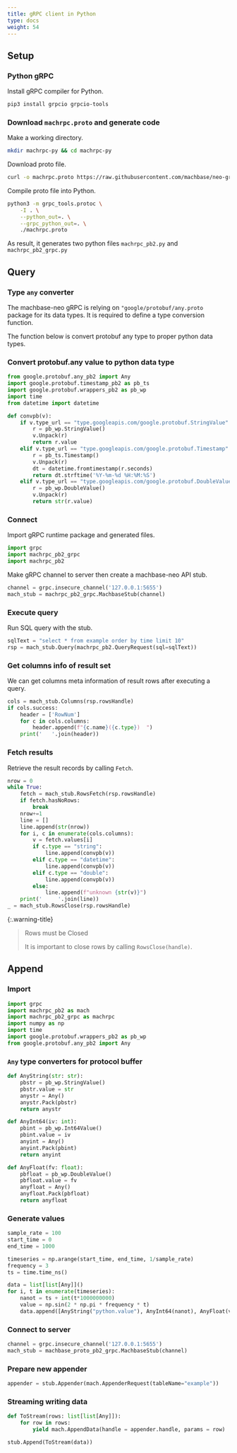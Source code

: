 ```yaml
---
title: gRPC client in Python
type: docs
weight: 54
---
```


## Setup

### Python gRPC

Install gRPC compiler for Python.

```sh
pip3 install grpcio grpcio-tools
```

### Download `machrpc.proto` and generate code

Make a working directory.

```sh
mkdir machrpc-py && cd machrpc-py
```

Download proto file.

```sh
curl -o machrpc.proto https://raw.githubusercontent.com/machbase/neo-grpc/main/proto/machrpc.proto
```

Compile proto file into Python.

```sh
python3 -m grpc_tools.protoc \
    -I . \
    --python_out=. \
    --grpc_python_out=. \
    ./machrpc.proto
```

As result, it generates two python files `machrpc_pb2.py` and `machrpc_pb2_grpc.py`

## Query

### Type `any` converter

The machbase-neo gRPC is relying on `"google/protobuf/any.proto` package for its data types.
It is required to define a type conversion function.

The function below is convert protobuf any type to proper python data types.


### Convert protobuf.any value to python data type

```python
from google.protobuf.any_pb2 import Any
import google.protobuf.timestamp_pb2 as pb_ts
import google.protobuf.wrappers_pb2 as pb_wp
import time
from datetime import datetime

def convpb(v):
    if v.type_url == "type.googleapis.com/google.protobuf.StringValue":
        r = pb_wp.StringValue()
        v.Unpack(r)
        return r.value
    elif v.type_url == "type.googleapis.com/google.protobuf.Timestamp":
        r = pb_ts.Timestamp()
        v.Unpack(r)
        dt = datetime.fromtimestamp(r.seconds)
        return dt.strftime('%Y-%m-%d %H:%M:%S')
    elif v.type_url == "type.googleapis.com/google.protobuf.DoubleValue":
        r = pb_wp.DoubleValue()
        v.Unpack(r)
        return str(r.value)
```

### Connect

Import gRPC runtime package and generated files.

```python
import grpc
import machrpc_pb2_grpc
import machrpc_pb2
```

Make gRPC channel to server then create a machbase-neo API stub.

```python
channel = grpc.insecure_channel('127.0.0.1:5655')
mach_stub = machrpc_pb2_grpc.MachbaseStub(channel)
```

### Execute query

Run SQL query with the stub.

```python
sqlText = "select * from example order by time limit 10"
rsp = mach_stub.Query(machrpc_pb2.QueryRequest(sql=sqlText))
```

### Get columns info of result set

We can get columns meta information of result rows after executing a query.

```python
cols = mach_stub.Columns(rsp.rowsHandle)
if cols.success:
    header = ['RowNum']
    for c in cols.columns:
        header.append(f"{c.name}({c.type})  ")
    print('   '.join(header))
```

### Fetch results

Retrieve the result records by calling `Fetch`.

```python
nrow = 0
while True:
    fetch = mach_stub.RowsFetch(rsp.rowsHandle)
    if fetch.hasNoRows:
        break
    nrow+=1
    line = []
    line.append(str(nrow))
    for i, c in enumerate(cols.columns):
        v = fetch.values[i]
        if c.type == "string":
            line.append(convpb(v))
        elif c.type == "datetime":
            line.append(convpb(v))
        elif c.type == "double":
            line.append(convpb(v))
        else:
            line.append(f"unknown {str(v)}")
    print('     '.join(line))
_ = mach_stub.RowsClose(rsp.rowsHandle)
```
 
{:.warning-title}
>Rows must be Closed
>
> It is important to close rows by calling `RowsClose(handle)`.

## Append

### Import

```python
import grpc
import machrpc_pb2 as mach
import machrpc_pb2_grpc as machrpc
import numpy as np 
import time
import google.protobuf.wrappers_pb2 as pb_wp
from google.protobuf.any_pb2 import Any
```

### `Any` type converters for protocol buffer

```python
def AnyString(str: str):
    pbstr = pb_wp.StringValue()
    pbstr.value = str
    anystr = Any()
    anystr.Pack(pbstr)
    return anystr

def AnyInt64(iv: int):
    pbint = pb_wp.Int64Value()
    pbint.value = iv
    anyint = Any()
    anyint.Pack(pbint)
    return anyint

def AnyFloat(fv: float):
    pbfloat = pb_wp.DoubleValue()
    pbfloat.value = fv
    anyfloat = Any()
    anyfloat.Pack(pbfloat)
    return anyfloat
```

### Generate values

```python
sample_rate = 100
start_time = 0
end_time = 1000

timeseries = np.arange(start_time, end_time, 1/sample_rate)
frequency = 3
ts = time.time_ns()

data = list[list[Any]]()
for i, t in enumerate(timeseries):
    nanot = ts + int(t*1000000000)
    value = np.sin(2 * np.pi * frequency * t)
    data.append([AnyString("python.value"), AnyInt64(nanot), AnyFloat(value)])
```

### Connect to server

```python
channel = grpc.insecure_channel('127.0.0.1:5655')
mach_stub = machbase_proto_pb2_grpc.MachbaseStub(channel)
```

### Prepare new appender

```python
appender = stub.Appender(mach.AppenderRequest(tableName="example"))
```

### Streaming writing data

```python
def ToStream(rows: list[list[Any]]):
    for row in rows:
        yield mach.AppendData(handle = appender.handle, params = row)

stub.Append(ToStream(data))
```

